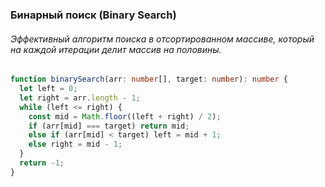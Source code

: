 ### Бинарный поиск (Binary Search)

###### Эффективный алгоритм поиска в отсортированном массиве, который на каждой итерации делит массив на половины.

```ts
function binarySearch(arr: number[], target: number): number {
  let left = 0;
  let right = arr.length - 1;
  while (left <= right) {
    const mid = Math.floor((left + right) / 2);
    if (arr[mid] === target) return mid;
    else if (arr[mid] < target) left = mid + 1;
    else right = mid - 1;
  }
  return -1;
}
```
